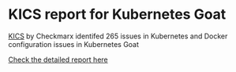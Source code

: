 # KICS report for Kubernetes Goat


[KICS](https://kics.io) by Checkmarx identifed 265 issues in Kubernetes and Docker configuration issues in Kubernetes Goat


[Check the detailed report here](kics-output.html)

